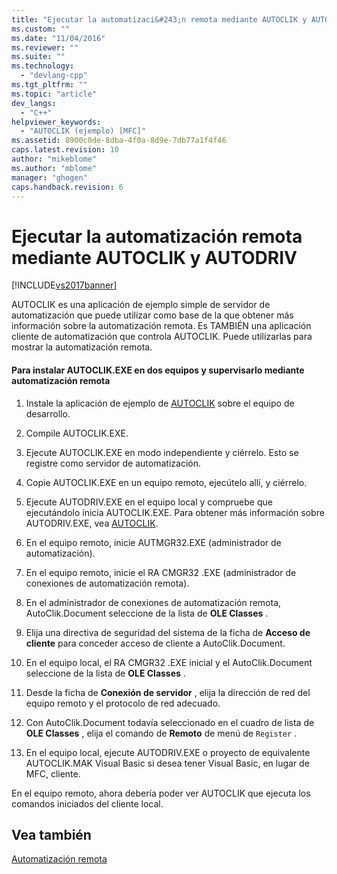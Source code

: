 ```yaml
---
title: "Ejecutar la automatizaci&#243;n remota mediante AUTOCLIK y AUTODRIV | Microsoft Docs"
ms.custom: ""
ms.date: "11/04/2016"
ms.reviewer: ""
ms.suite: ""
ms.technology: 
  - "devlang-cpp"
ms.tgt_pltfrm: ""
ms.topic: "article"
dev_langs: 
  - "C++"
helpviewer_keywords: 
  - "AUTOCLIK (ejemplo) [MFC]"
ms.assetid: 8900c0de-8dba-4f0a-8d9e-7db77a1f4f46
caps.latest.revision: 10
author: "mikeblome"
ms.author: "mblome"
manager: "ghogen"
caps.handback.revision: 6
---
```

# Ejecutar la automatizaci&#243;n remota mediante AUTOCLIK y AUTODRIV
[!INCLUDE[vs2017banner](../assembler/inline/includes/vs2017banner.md)]

AUTOCLIK es una aplicación de ejemplo simple de servidor de automatización que puede utilizar como base de la que obtener más información sobre la automatización remota.  Es TAMBIÉN una aplicación cliente de automatización que controla AUTOCLIK.  Puede utilizarlas para mostrar la automatización remota.  
  
#### Para instalar AUTOCLIK.EXE en dos equipos y supervisarlo mediante automatización remota  
  
1.  Instale la aplicación de ejemplo de [AUTOCLIK](../top/visual-cpp-samples.md) sobre el equipo de desarrollo.  
  
2.  Compile AUTOCLIK.EXE.  
  
3.  Ejecute AUTOCLIK.EXE en modo independiente y ciérrelo.  Esto se registre como servidor de automatización.  
  
4.  Copie AUTOCLIK.EXE en un equipo remoto, ejecútelo allí, y ciérrelo.  
  
5.  Ejecute AUTODRIV.EXE en el equipo local y compruebe que ejecutándolo inicia AUTOCLIK.EXE.  Para obtener más información sobre AUTODRIV.EXE, vea [AUTOCLIK](../top/visual-cpp-samples.md).  
  
6.  En el equipo remoto, inicie AUTMGR32.EXE \(administrador de automatización\).  
  
7.  En el equipo remoto, inicie el RA CMGR32 .EXE \(administrador de conexiones de automatización remota\).  
  
8.  En el administrador de conexiones de automatización remota, AutoClik.Document seleccione de la lista de **OLE Classes** .  
  
9. Elija una directiva de seguridad del sistema de la ficha de **Acceso de cliente** para conceder acceso de cliente a AutoClik.Document.  
  
10. En el equipo local, el RA CMGR32 .EXE inicial y el AutoClik.Document seleccione de la lista de **OLE Classes** .  
  
11. Desde la ficha de **Conexión de servidor** , elija la dirección de red del equipo remoto y el protocolo de red adecuado.  
  
12. Con AutoClik.Document todavía seleccionado en el cuadro de lista de **OLE Classes** , elija el comando de **Remoto** de menú de `Register` .  
  
13. En el equipo local, ejecute AUTODRIV.EXE o proyecto de equivalente AUTOCLIK.MAK Visual Basic si desea tener Visual Basic, en lugar de MFC, cliente.  
  
 En el equipo remoto, ahora debería poder ver AUTOCLIK que ejecuta los comandos iniciados del cliente local.  
  
## Vea también  
 [Automatización remota](../mfc/remote-automation.md)